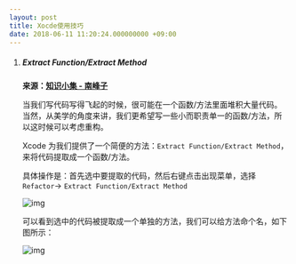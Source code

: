 ```yaml
---
layout: post
title: Xocde使用技巧
date: 2018-06-11 11:20:24.000000000 +09:00
---
```


1. #####  Extract Function/Extract Method

   **来源：[知识小集 - 南峰子](https://mp.weixin.qq.com/s?__biz=MzA5NzMwODI0MA==&mid=2647760312&idx=1&sn=434aa5975e6c100374af5ce69da03d95&chksm=8887e687bff06f9140bfbbc14444a2af581b8e253515b8e2a7a2ac3643cbf1175a4ca1e52fb8&mpshare=1&scene=1&srcid=0610DrNc5A0FcChsWskyNNEU#rd)**

   当我们写代码写得飞起的时候，很可能在一个函数/方法里面堆积大量代码。当然，从美学的角度来讲，我们更希望写一些小而职责单一的函数/方法，所以这时候可以考虑重构。

   Xcode 为我们提供了一个简便的方法：`Extract Function/Extract Method`，来将代码提取成一个函数/方法。

   具体操作是：首先选中要提取的代码，然后右键点击出现菜单，选择`Refactor`-> `Extract Function/Extract Method`

   ![img](https://ljykangaroo.github.io/assets/images/2018/4.png)

   可以看到选中的代码被提取成一个单独的方法，我们可以给方法命个名，如下图所示：

   ![img](https://ljykangaroo.github.io/assets/images/2018/5.png)



